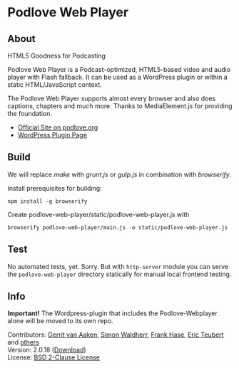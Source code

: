 # Podlove Web Player

## About

HTML5 Goodness for Podcasting

Podlove Web Player is a Podcast-optimized, HTML5-based video and audio player with Flash fallback. It can be used as a WordPress plugin or within a static HTML/JavaScript context.

The Podlove Web Player supports almost every browser and also does captions, chapters and much more. Thanks to MediaElement.js for providing the foundation.

* [Official Site on podlove.org](http://podlove.org/podlove-web-player/)
* [WordPress Plugin Page](http://wordpress.org/plugins/podlove-web-player/)

## Build

We will replace *make* with *grunt.js* or *gulp.js* in combination with *browserify*.

Install prerequisites for building:

    npm install -g browserify

Create podlove-web-player/static/podlove-web-player.js with

    browserify podlove-web-player/main.js -o static/podlove-web-player.js

## Test

No automated tests, yet. Sorry.
But with `http-server` module you can serve the `podlove-web-player` directory statically for manual local frontend testing.

## Info

**Important!** 
The Wordpress-plugin that includes the Podlove-Webplayer alone will be moved to its own repo.


Contributors: [Gerrit van Aaken](https://github.com/gerritvanaaken/), [Simon Waldherr](https://github.com/simonwaldherr/), [Frank Hase](https://github.com/Kambfhase/), [Eric Teubert](https://github.com/eteubert/) and [others](https://github.com/podlove/podlove-web-player/contributors)  
Version: 2.0.18 ([Download](http://downloads.wordpress.org/plugin/podlove-web-player.2.0.18.zip))  
License: [BSD 2-Clause License](http://opensource.org/licenses/BSD-2-Clause)  
